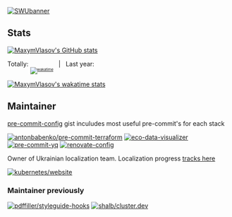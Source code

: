 [![SWUbanner]][SWUdocs]

[SWUbanner]:
https://raw.githubusercontent.com/vshymanskyy/StandWithUkraine/main/banner-personal-page.svg
[SWUdocs]:
https://github.com/vshymanskyy/StandWithUkraine/blob/main/docs/README.md

## Stats

[![MaxymVlasov's GitHub stats](https://github-readme-stats.vercel.app/api?username=maxymvlasov&theme=github_dark&include_all_commits=true&count_private=true)](https://github.com/anuraghazra/github-readme-stats)

Totally: <sub><sub><sub>[![wakatime](https://wakatime.com/badge/user/953159f9-c9f7-4010-b960-263f00f44197.svg)](https://wakatime.com/@953159f9-c9f7-4010-b960-263f00f44197)</sub></sub></sub> &nbsp; | &nbsp; Last year:

[![MaxymVlasov's wakatime stats](https://github-readme-stats.vercel.app/api/wakatime?username=maxymvlasov&layout=compact&langs_count=16&theme=github_dark&hide_title=true)](https://wakatime.com/@953159f9-c9f7-4010-b960-263f00f44197)

## Maintainer

[pre-commit-config](http://tinyurl.com/pre-commit-config) gist inculudes most useful pre-commit's for each stack

[![antonbabenko/pre-commit-terraform](https://github-readme-stats.vercel.app/api/pin/?username=antonbabenko&repo=pre-commit-terraform&theme=github_dark&show_owner=true)](https://github.com/antonbabenko/pre-commit-terraform)
[![eco-data-visualizer](https://github-readme-stats.vercel.app/api/pin/?username=MaxymVlasov&repo=eco-data-visualizer&theme=github_dark)](https://github.com/MaxymVlasov/eco-data-visualize)
[![pre-commit-yq](https://github-readme-stats.vercel.app/api/pin/?username=SpotOnInc&repo=pre-commit-yq&theme=github_dark)](https://github.com/SpotOnInc/pre-commit-yq) 
[![renovate-config](https://github-readme-stats.vercel.app/api/pin/?username=SpotOnInc&repo=renovate-config&theme=github_dark)](https://github.com/SpotOnInc/renovate-config) 

Owner of Ukrainian localization team. Localization progress [tracks here](https://github.com/kubernetes-i18n-ukrainian/website)

[![kubernetes/website](https://github-readme-stats.vercel.app/api/pin/?username=kubernetes&repo=website&theme=github_dark&show_owner=true)](https://github.com/kubernetes/website) 

### Maintainer previously

[![pdffiller/styleguide-hooks](https://github-readme-stats.vercel.app/api/pin/?username=pdffiller&repo=styleguide-hooks&theme=github_dark&show_owner=true)](https://github.com/pdffiller/styleguide-hooks)
[![shalb/cluster.dev](https://github-readme-stats.vercel.app/api/pin/?username=shalb&repo=cluster.dev&theme=github_dark&show_owner=true)](https://github.com/shalb/cluster.dev)
